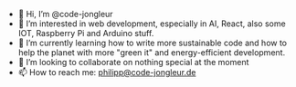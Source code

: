- 👋 Hi, I’m @code-jongleur
- 👀 I’m interested in web development, especially in AI, React, also some IOT, Raspberry Pi and Arduino stuff.
- 🌱 I’m currently learning how to write more sustainable code and how to help the planet with more "green it" and energy-efficient development.
- 💞️ I’m looking to collaborate on nothing special at the moment
- 📫 How to reach me: philipp@code-jongleur.de

<!---
code-jongleur/code-jongleur is a ✨ special ✨ repository because its `README.md` (this file) appears on your GitHub profile.
You can click the Preview link to take a look at your changes.
--->
